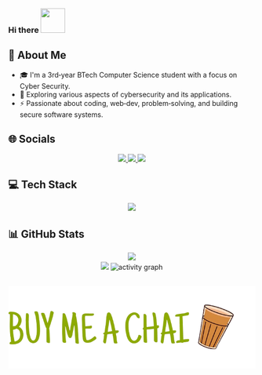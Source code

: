 <h3>Hi there <img src="https://raw.githubusercontent.com/rahulbanerjee26/githubProfileReadmeGenerator/main/gifs/wave.gif" width="50" height="50" /></h3>



## 💫 About Me  
- 🎓 I'm a 3rd‑year BTech Computer Science student with a focus on Cyber Security.  
- 🌱 Exploring various aspects of cybersecurity and its applications.  
- ⚡ Passionate about coding, web‑dev, problem‑solving, and building secure software systems.

## 🌐 Socials  
<p align="center">
  <a href="https://discord.gg/anslveki_00439">
    <img src="https://skillicons.dev/icons?i=discord" />
  </a>
  <a href="https://instagram.com/anslveki">
    <img src="https://skillicons.dev/icons?i=instagram" />
  </a>
  <a href="https://www.linkedin.com/in/anton-john-416059140/">
    <img src="https://skillicons.dev/icons?i=linkedin" />
  </a>
</p>

## 💻 Tech Stack  
<p align="center">
  <img src="https://skillicons.dev/icons?i=css,html,c,python,bash,gcp,js,git,powershell,kali" />
</p>

## 📊 GitHub Stats  
<p align="center">
  <img src="https://github-readme-stats.vercel.app/api?username=antnjhn&theme=merko&hide_border=false&include_all_commits=true&count_private=true" /><br/>
  <img src="https://github-readme-stats.vercel.app/api/top-langs/?username=antnjhn&theme=merko&hide_border=false&layout=compact" />
  <img src="https://github-readme-activity-graph.vercel.app/graph?username=antnjhn&radius=16&theme=github-compact&area=true&order=5" height="250" alt="activity graph" />
</p>

##

<p align="center">
  <a href="https://antnjhn.github.io/donate-chai-widget/">
    <img src="https://raw.githubusercontent.com/antnjhn/antnjhn/main/images/CHAI.png" alt="Scan Me" />
  </a>
</p>
<!-- The icons and hi gif was inspired by himesh95 -->
